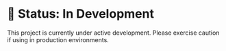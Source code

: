 # **🚧 Status: In Development**

This project is currently under active development. Please exercise caution if using in production environments.
